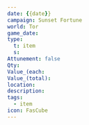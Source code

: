 ```yaml
---
date: {{date}}
campaign: Sunset Fortune
world: Tor
game_date: 
type:
  t: item
  s: 
Attunement: false
Qty: 
Value_(each: 
Value_(total): 
location: 
description: 
tags:
  - item
icon: FasCube
---
```

